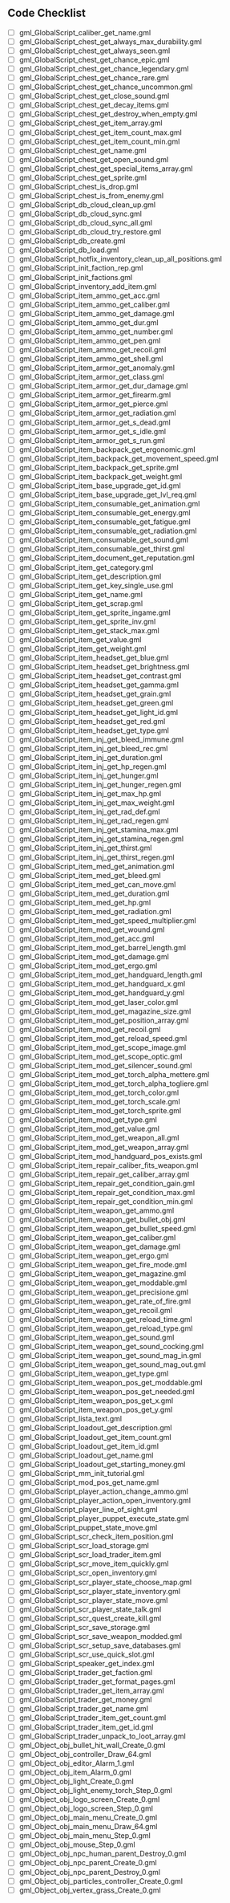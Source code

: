 ## Code Checklist
- [ ] gml_GlobalScript_caliber_get_name.gml
- [ ] gml_GlobalScript_chest_get_always_max_durability.gml
- [ ] gml_GlobalScript_chest_get_always_seen.gml
- [ ] gml_GlobalScript_chest_get_chance_epic.gml
- [ ] gml_GlobalScript_chest_get_chance_legendary.gml
- [ ] gml_GlobalScript_chest_get_chance_rare.gml
- [ ] gml_GlobalScript_chest_get_chance_uncommon.gml
- [ ] gml_GlobalScript_chest_get_close_sound.gml
- [ ] gml_GlobalScript_chest_get_decay_items.gml
- [ ] gml_GlobalScript_chest_get_destroy_when_empty.gml
- [ ] gml_GlobalScript_chest_get_item_array.gml
- [ ] gml_GlobalScript_chest_get_item_count_max.gml
- [ ] gml_GlobalScript_chest_get_item_count_min.gml
- [ ] gml_GlobalScript_chest_get_name.gml
- [ ] gml_GlobalScript_chest_get_open_sound.gml
- [ ] gml_GlobalScript_chest_get_special_items_array.gml
- [ ] gml_GlobalScript_chest_get_sprite.gml
- [ ] gml_GlobalScript_chest_is_drop.gml
- [ ] gml_GlobalScript_chest_is_from_enemy.gml
- [ ] gml_GlobalScript_db_cloud_clean_up.gml
- [ ] gml_GlobalScript_db_cloud_sync.gml
- [ ] gml_GlobalScript_db_cloud_sync_all.gml
- [ ] gml_GlobalScript_db_cloud_try_restore.gml
- [ ] gml_GlobalScript_db_create.gml
- [ ] gml_GlobalScript_db_load.gml
- [ ] gml_GlobalScript_hotfix_inventory_clean_up_all_positions.gml
- [ ] gml_GlobalScript_init_faction_rep.gml
- [ ] gml_GlobalScript_init_factions.gml
- [ ] gml_GlobalScript_inventory_add_item.gml
- [ ] gml_GlobalScript_item_ammo_get_acc.gml
- [ ] gml_GlobalScript_item_ammo_get_caliber.gml
- [ ] gml_GlobalScript_item_ammo_get_damage.gml
- [ ] gml_GlobalScript_item_ammo_get_dur.gml
- [ ] gml_GlobalScript_item_ammo_get_number.gml
- [ ] gml_GlobalScript_item_ammo_get_pen.gml
- [ ] gml_GlobalScript_item_ammo_get_recoil.gml
- [ ] gml_GlobalScript_item_ammo_get_shell.gml
- [ ] gml_GlobalScript_item_armor_get_anomaly.gml
- [ ] gml_GlobalScript_item_armor_get_class.gml
- [ ] gml_GlobalScript_item_armor_get_dur_damage.gml
- [ ] gml_GlobalScript_item_armor_get_firearm.gml
- [ ] gml_GlobalScript_item_armor_get_pierce.gml
- [ ] gml_GlobalScript_item_armor_get_radiation.gml
- [ ] gml_GlobalScript_item_armor_get_s_dead.gml
- [ ] gml_GlobalScript_item_armor_get_s_idle.gml
- [ ] gml_GlobalScript_item_armor_get_s_run.gml
- [ ] gml_GlobalScript_item_backpack_get_ergonomic.gml
- [ ] gml_GlobalScript_item_backpack_get_movement_speed.gml
- [ ] gml_GlobalScript_item_backpack_get_sprite.gml
- [ ] gml_GlobalScript_item_backpack_get_weight.gml
- [ ] gml_GlobalScript_item_base_upgrade_get_id.gml
- [ ] gml_GlobalScript_item_base_upgrade_get_lvl_req.gml
- [ ] gml_GlobalScript_item_consumable_get_animation.gml
- [ ] gml_GlobalScript_item_consumable_get_energy.gml
- [ ] gml_GlobalScript_item_consumable_get_fatigue.gml
- [ ] gml_GlobalScript_item_consumable_get_radiation.gml
- [ ] gml_GlobalScript_item_consumable_get_sound.gml
- [ ] gml_GlobalScript_item_consumable_get_thirst.gml
- [ ] gml_GlobalScript_item_document_get_reputation.gml
- [ ] gml_GlobalScript_item_get_category.gml
- [ ] gml_GlobalScript_item_get_description.gml
- [ ] gml_GlobalScript_item_get_key_single_use.gml
- [ ] gml_GlobalScript_item_get_name.gml
- [ ] gml_GlobalScript_item_get_scrap.gml
- [ ] gml_GlobalScript_item_get_sprite_ingame.gml
- [ ] gml_GlobalScript_item_get_sprite_inv.gml
- [ ] gml_GlobalScript_item_get_stack_max.gml
- [ ] gml_GlobalScript_item_get_value.gml
- [ ] gml_GlobalScript_item_get_weight.gml
- [ ] gml_GlobalScript_item_headset_get_blue.gml
- [ ] gml_GlobalScript_item_headset_get_brightness.gml
- [ ] gml_GlobalScript_item_headset_get_contrast.gml
- [ ] gml_GlobalScript_item_headset_get_gamma.gml
- [ ] gml_GlobalScript_item_headset_get_grain.gml
- [ ] gml_GlobalScript_item_headset_get_green.gml
- [ ] gml_GlobalScript_item_headset_get_light_id.gml
- [ ] gml_GlobalScript_item_headset_get_red.gml
- [ ] gml_GlobalScript_item_headset_get_type.gml
- [ ] gml_GlobalScript_item_inj_get_bleed_immune.gml
- [ ] gml_GlobalScript_item_inj_get_bleed_rec.gml
- [ ] gml_GlobalScript_item_inj_get_duration.gml
- [ ] gml_GlobalScript_item_inj_get_hp_regen.gml
- [ ] gml_GlobalScript_item_inj_get_hunger.gml
- [ ] gml_GlobalScript_item_inj_get_hunger_regen.gml
- [ ] gml_GlobalScript_item_inj_get_max_hp.gml
- [ ] gml_GlobalScript_item_inj_get_max_weight.gml
- [ ] gml_GlobalScript_item_inj_get_rad_def.gml
- [ ] gml_GlobalScript_item_inj_get_rad_regen.gml
- [ ] gml_GlobalScript_item_inj_get_stamina_max.gml
- [ ] gml_GlobalScript_item_inj_get_stamina_regen.gml
- [ ] gml_GlobalScript_item_inj_get_thirst.gml
- [ ] gml_GlobalScript_item_inj_get_thirst_regen.gml
- [ ] gml_GlobalScript_item_med_get_animation.gml
- [ ] gml_GlobalScript_item_med_get_bleed.gml
- [ ] gml_GlobalScript_item_med_get_can_move.gml
- [ ] gml_GlobalScript_item_med_get_duration.gml
- [ ] gml_GlobalScript_item_med_get_hp.gml
- [ ] gml_GlobalScript_item_med_get_radiation.gml
- [ ] gml_GlobalScript_item_med_get_speed_multiplier.gml
- [ ] gml_GlobalScript_item_med_get_wound.gml
- [ ] gml_GlobalScript_item_mod_get_acc.gml
- [ ] gml_GlobalScript_item_mod_get_barrel_length.gml
- [ ] gml_GlobalScript_item_mod_get_damage.gml
- [ ] gml_GlobalScript_item_mod_get_ergo.gml
- [ ] gml_GlobalScript_item_mod_get_handguard_length.gml
- [ ] gml_GlobalScript_item_mod_get_handguard_x.gml
- [ ] gml_GlobalScript_item_mod_get_handguard_y.gml
- [ ] gml_GlobalScript_item_mod_get_laser_color.gml
- [ ] gml_GlobalScript_item_mod_get_magazine_size.gml
- [ ] gml_GlobalScript_item_mod_get_position_array.gml
- [ ] gml_GlobalScript_item_mod_get_recoil.gml
- [ ] gml_GlobalScript_item_mod_get_reload_speed.gml
- [ ] gml_GlobalScript_item_mod_get_scope_image.gml
- [ ] gml_GlobalScript_item_mod_get_scope_optic.gml
- [ ] gml_GlobalScript_item_mod_get_silencer_sound.gml
- [ ] gml_GlobalScript_item_mod_get_torch_alpha_mettere.gml
- [ ] gml_GlobalScript_item_mod_get_torch_alpha_togliere.gml
- [ ] gml_GlobalScript_item_mod_get_torch_color.gml
- [ ] gml_GlobalScript_item_mod_get_torch_scale.gml
- [ ] gml_GlobalScript_item_mod_get_torch_sprite.gml
- [ ] gml_GlobalScript_item_mod_get_type.gml
- [ ] gml_GlobalScript_item_mod_get_value.gml
- [ ] gml_GlobalScript_item_mod_get_weapon_all.gml
- [ ] gml_GlobalScript_item_mod_get_weapon_array.gml
- [ ] gml_GlobalScript_item_mod_handguard_pos_exists.gml
- [ ] gml_GlobalScript_item_repair_caliber_fits_weapon.gml
- [ ] gml_GlobalScript_item_repair_get_caliber_array.gml
- [ ] gml_GlobalScript_item_repair_get_condition_gain.gml
- [ ] gml_GlobalScript_item_repair_get_condition_max.gml
- [ ] gml_GlobalScript_item_repair_get_condition_min.gml
- [ ] gml_GlobalScript_item_weapon_get_ammo.gml
- [ ] gml_GlobalScript_item_weapon_get_bullet_obj.gml
- [ ] gml_GlobalScript_item_weapon_get_bullet_speed.gml
- [ ] gml_GlobalScript_item_weapon_get_caliber.gml
- [ ] gml_GlobalScript_item_weapon_get_damage.gml
- [ ] gml_GlobalScript_item_weapon_get_ergo.gml
- [ ] gml_GlobalScript_item_weapon_get_fire_mode.gml
- [ ] gml_GlobalScript_item_weapon_get_magazine.gml
- [ ] gml_GlobalScript_item_weapon_get_moddable.gml
- [ ] gml_GlobalScript_item_weapon_get_precisione.gml
- [ ] gml_GlobalScript_item_weapon_get_rate_of_fire.gml
- [ ] gml_GlobalScript_item_weapon_get_recoil.gml
- [ ] gml_GlobalScript_item_weapon_get_reload_time.gml
- [ ] gml_GlobalScript_item_weapon_get_reload_type.gml
- [ ] gml_GlobalScript_item_weapon_get_sound.gml
- [ ] gml_GlobalScript_item_weapon_get_sound_cocking.gml
- [ ] gml_GlobalScript_item_weapon_get_sound_mag_in.gml
- [ ] gml_GlobalScript_item_weapon_get_sound_mag_out.gml
- [ ] gml_GlobalScript_item_weapon_get_type.gml
- [ ] gml_GlobalScript_item_weapon_pos_get_moddable.gml
- [ ] gml_GlobalScript_item_weapon_pos_get_needed.gml
- [ ] gml_GlobalScript_item_weapon_pos_get_x.gml
- [ ] gml_GlobalScript_item_weapon_pos_get_y.gml
- [ ] gml_GlobalScript_lista_text.gml
- [ ] gml_GlobalScript_loadout_get_description.gml
- [ ] gml_GlobalScript_loadout_get_item_count.gml
- [ ] gml_GlobalScript_loadout_get_item_id.gml
- [ ] gml_GlobalScript_loadout_get_name.gml
- [ ] gml_GlobalScript_loadout_get_starting_money.gml
- [ ] gml_GlobalScript_mm_init_tutorial.gml
- [ ] gml_GlobalScript_mod_pos_get_name.gml
- [ ] gml_GlobalScript_player_action_change_ammo.gml
- [ ] gml_GlobalScript_player_action_open_inventory.gml
- [ ] gml_GlobalScript_player_line_of_sight.gml
- [ ] gml_GlobalScript_player_puppet_execute_state.gml
- [ ] gml_GlobalScript_puppet_state_move.gml
- [ ] gml_GlobalScript_scr_check_item_position.gml
- [ ] gml_GlobalScript_scr_load_storage.gml
- [ ] gml_GlobalScript_scr_load_trader_item.gml
- [ ] gml_GlobalScript_scr_move_item_quickly.gml
- [ ] gml_GlobalScript_scr_open_inventory.gml
- [ ] gml_GlobalScript_scr_player_state_choose_map.gml
- [ ] gml_GlobalScript_scr_player_state_inventory.gml
- [ ] gml_GlobalScript_scr_player_state_move.gml
- [ ] gml_GlobalScript_scr_player_state_talk.gml
- [ ] gml_GlobalScript_scr_quest_create_kill.gml
- [ ] gml_GlobalScript_scr_save_storage.gml
- [ ] gml_GlobalScript_scr_save_weapon_modded.gml
- [ ] gml_GlobalScript_scr_setup_save_databases.gml
- [ ] gml_GlobalScript_scr_use_quick_slot.gml
- [ ] gml_GlobalScript_speaker_get_index.gml
- [ ] gml_GlobalScript_trader_get_faction.gml
- [ ] gml_GlobalScript_trader_get_format_pages.gml
- [ ] gml_GlobalScript_trader_get_item_array.gml
- [ ] gml_GlobalScript_trader_get_money.gml
- [ ] gml_GlobalScript_trader_get_name.gml
- [ ] gml_GlobalScript_trader_item_get_count.gml
- [ ] gml_GlobalScript_trader_item_get_id.gml
- [ ] gml_GlobalScript_trader_unpack_to_loot_array.gml
- [ ] gml_Object_obj_bullet_hit_wall_Create_0.gml
- [ ] gml_Object_obj_controller_Draw_64.gml
- [ ] gml_Object_obj_editor_Alarm_1.gml
- [ ] gml_Object_obj_item_Alarm_0.gml
- [ ] gml_Object_obj_light_Create_0.gml
- [ ] gml_Object_obj_light_enemy_torch_Step_0.gml
- [ ] gml_Object_obj_logo_screen_Create_0.gml
- [ ] gml_Object_obj_logo_screen_Step_0.gml
- [ ] gml_Object_obj_main_menu_Create_0.gml
- [ ] gml_Object_obj_main_menu_Draw_64.gml
- [ ] gml_Object_obj_main_menu_Step_0.gml
- [ ] gml_Object_obj_mouse_Step_0.gml
- [ ] gml_Object_obj_npc_human_parent_Destroy_0.gml
- [ ] gml_Object_obj_npc_parent_Create_0.gml
- [ ] gml_Object_obj_npc_parent_Destroy_0.gml
- [ ] gml_Object_obj_particles_controller_Create_0.gml
- [ ] gml_Object_obj_vertex_grass_Create_0.gml
